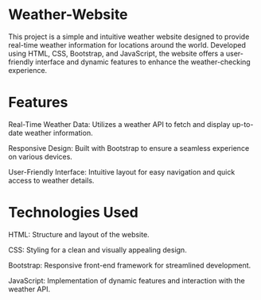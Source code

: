 # Weather-Website
This project is a simple and intuitive weather website designed to provide real-time weather information for locations around the world. Developed using HTML, CSS, Bootstrap, and JavaScript, the website offers a user-friendly interface and dynamic features to enhance the weather-checking experience.
# Features
Real-Time Weather Data: Utilizes a weather API to fetch and display up-to-date weather information.

Responsive Design: Built with Bootstrap to ensure a seamless experience on various devices.

User-Friendly Interface: Intuitive layout for easy navigation and quick access to weather details.

# Technologies Used
HTML: Structure and layout of the website.

CSS: Styling for a clean and visually appealing design.

Bootstrap: Responsive front-end framework for streamlined development.

JavaScript: Implementation of dynamic features and interaction with the weather API.

